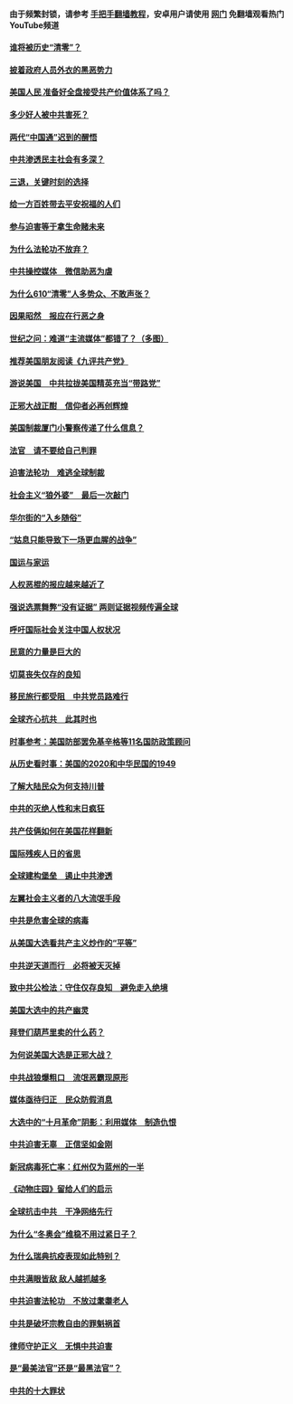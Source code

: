 #### 由于频繁封锁，请参考 [手把手翻墙教程](https://github.com/gfw-breaker/guides/wiki/)，安卓用户请使用 [网门](https://github.com/gfw-breaker/nogfw/blob/master/dl.md?t=12311600) 免翻墙观看热门YouTube频道 

#### [谁将被历史“清零”？](../pages/251/417485.md?t=12311600) 

#### [披着政府人员外衣的黑恶势力](../pages/251/417442.md?t=12311600) 

#### [美国人民 准备好全盘接受共产价值体系了吗？](../pages/251/417491.md?t=12311600) 

#### [多少好人被中共害死？](../pages/251/417144.md?t=12311600) 

#### [两代“中国通”迟到的醒悟](../pages/251/417064.md?t=12311600) 

#### [中共渗透民主社会有多深？](../pages/251/417063.md?t=12311600) 

#### [三退，关键时刻的选择](../pages/251/416969.md?t=12311600) 

#### [给一方百姓带去平安祝福的人们](../pages/251/416941.md?t=12311600) 

#### [参与迫害等于拿生命赌未来](../pages/251/416856.md?t=12311600) 

#### [为什么法轮功不放弃？](../pages/251/416864.md?t=12311600) 

#### [中共操控媒体　微信助恶为虐](../pages/251/416724.md?t=12311600) 

#### [为什么610“清零”人多势众、不敢声张？](../pages/251/416632.md?t=12311600) 

#### [因果昭然　报应在行恶之身](../pages/251/416582.md?t=12311600) 

#### [世纪之问：难道“主流媒体”都错了？（多图）](../pages/251/416571.md?t=12311600) 

#### [推荐美国朋友阅读《九评共产党》](../pages/251/416510.md?t=12311600) 

#### [游说美国　中共拉拢美国精英充当“带路党”](../pages/251/416529.md?t=12311600) 

#### [正邪大战正酣　信仰者必再创辉煌](../pages/251/416433.md?t=12311600) 

#### [美国制裁厦门小警察传递了什么信息？](../pages/251/416432.md?t=12311600) 

#### [法官　请不要给自己判罪](../pages/251/416379.md?t=12311600) 

#### [迫害法轮功　难逃全球制裁](../pages/251/416380.md?t=12311600) 

#### [社会主义“狼外婆”　最后一次敲门](../pages/251/416394.md?t=12311600) 

#### [华尔街的“入乡随俗”](../pages/251/416395.md?t=12311600) 

#### [“姑息只能导致下一场更血腥的战争”](../pages/251/416223.md?t=12311600) 

#### [国运与家运](../pages/251/416224.md?t=12311600) 

#### [人权恶棍的报应越来越近了](../pages/251/416276.md?t=12311600) 

#### [强说选票舞弊“没有证据” 两则证据视频传遍全球](../pages/251/416227.md?t=12311600) 

#### [呼吁国际社会关注中国人权状况](../pages/251/416135.md?t=12311600) 

#### [民意的力量是巨大的](../pages/251/416222.md?t=12311600) 

#### [切莫丧失仅存的良知](../pages/251/416134.md?t=12311600) 

#### [移民旅行都受阻　中共党员路难行](../pages/251/416033.md?t=12311600) 

#### [全球齐心抗共　此其时也](../pages/251/415989.md?t=12311600) 

#### [时事参考：美国防部罢免基辛格等11名国防政策顾问](../pages/251/415970.md?t=12311600) 

#### [从历史看时事：美国的2020和中华民国的1949](../pages/251/415949.md?t=12311600) 

#### [了解大陆民众为何支持川普](../pages/251/415950.md?t=12311600) 

#### [中共的灭绝人性和末日疯狂](../pages/251/415944.md?t=12311600) 

#### [共产伎俩如何在美国花样翻新](../pages/251/415908.md?t=12311600) 

#### [国际残疾人日的省思](../pages/251/415849.md?t=12311600) 

#### [全球建构堡垒　遏止中共渗透](../pages/251/415850.md?t=12311600) 

#### [左翼社会主义者的八大流氓手段](../pages/251/415802.md?t=12311600) 

#### [中共是危害全球的病毒](../pages/251/415569.md?t=12311600) 

#### [从美国大选看共产主义炒作的“平等”](../pages/251/415654.md?t=12311600) 

#### [中共逆天道而行　必将被天灭掉](../pages/251/415626.md?t=12311600) 

#### [致中共公检法：守住仅存良知　避免走入绝境](../pages/251/415627.md?t=12311600) 

#### [美国大选中的共产幽灵](../pages/251/415618.md?t=12311600) 

#### [拜登们葫芦里卖的什么药？](../pages/251/415531.md?t=12311600) 

#### [为何说美国大选是正邪大战？](../pages/251/415530.md?t=12311600) 

#### [中共战狼爆粗口　流氓恶霸现原形](../pages/251/415426.md?t=12311600) 

#### [媒体亟待归正　民众防假消息](../pages/251/415402.md?t=12311600) 

#### [大选中的“十月革命”阴影：利用媒体　制造仇恨](../pages/251/415334.md?t=12311600) 

#### [中共迫害无辜　正信坚如金刚](../pages/251/415307.md?t=12311600) 

#### [新冠病毒死亡率：红州仅为蓝州的一半](../pages/251/415164.md?t=12311600) 

#### [《动物庄园》留给人们的启示](../pages/251/415178.md?t=12311600) 

#### [全球抗击中共　干净网络先行](../pages/251/415096.md?t=12311600) 

#### [为什么“冬奥会”维稳不用过紧日子？](../pages/251/414949.md?t=12311600) 

#### [为什么瑞典抗疫表现如此特别？](../pages/251/414950.md?t=12311600) 

#### [中共满眼皆敌 敌人越抓越多](../pages/251/415053.md?t=12311600) 

#### [中共迫害法轮功　不放过耄耋老人](../pages/251/414994.md?t=12311600) 

#### [中共是破坏宗教自由的罪魁祸首](../pages/251/414901.md?t=12311600) 

#### [律师守护正义　无惧中共迫害](../pages/251/414900.md?t=12311600) 

#### [是“最美法官”还是“最黑法官”？](../pages/251/414885.md?t=12311600) 

#### [中共的十大罪状](../pages/251/414772.md?t=12311600) 

